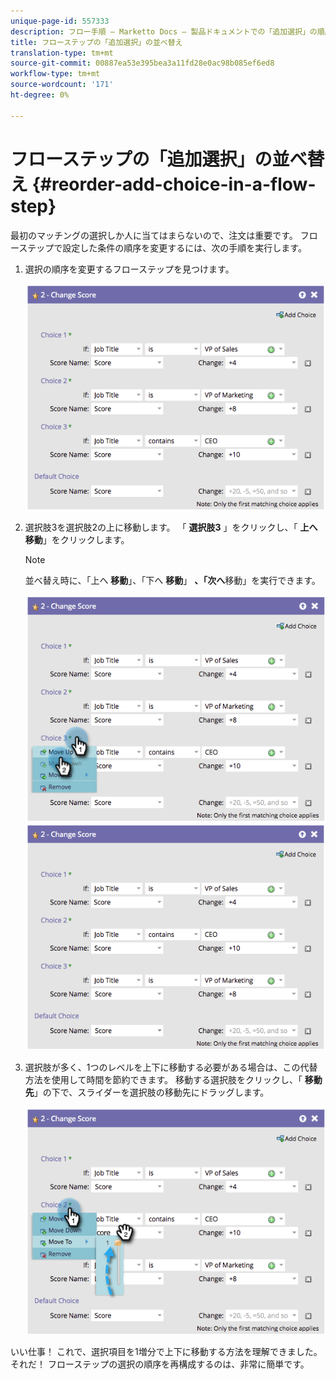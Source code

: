 ```yaml
---
unique-page-id: 557333
description: フロー手順 — Marketto Docs — 製品ドキュメントでの「追加選択」の順序の変更
title: フローステップの「追加選択」の並べ替え
translation-type: tm+mt
source-git-commit: 00887ea53e395bea3a11fd28e0ac98b085ef6ed8
workflow-type: tm+mt
source-wordcount: '171'
ht-degree: 0%

---
```



# フローステップの「追加選択」の並べ替え {#reorder-add-choice-in-a-flow-step}

最初のマッチングの選択しか人に当てはまらないので、注文は重要です。 フローステップで設定した条件の順序を変更するには、次の手順を実行します。

1. 選択の順序を変更するフローステップを見つけます。

   ![](assets/one.png)

1. 選択肢3を選択肢2の上に移動します。 「 **選択肢3** 」をクリックし、「 **上へ移動**」をクリックします。

   >[!NOTE]
   >
   >並べ替え時に、「上へ **移動**」、「下へ **移動**」 **、「次へ**&#x200B;移動」を実行できます。

   ![](assets/two.png) ![](assets/three.png)

1. 選択肢が多く、1つのレベルを上下に移動する必要がある場合は、この代替方法を使用して時間を節約できます。 移動する選択肢をクリックし、「 **移動先**」の下で、スライダーを選択肢の移動先にドラッグします。

   ![](assets/four.png)

いい仕事！ これで、選択項目を1増分で上下に移動する方法を理解できました。 それだ！ フローステップの選択の順序を再構成するのは、非常に簡単です。
